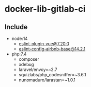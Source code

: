 # docker-lib-gitlab-ci
## Include
* node:14
  * eslint-plugin-vue@7.20.0
  * eslint-config-airbnb-base@14.2.1
* php:7.4
  * composer
  * xdebug
  * laravel/envoy=~2.7
  * squizlabs/php_codesniffer=~3.6.1
  * nunomaduro/larastan=~1.0.1
